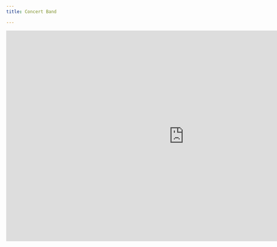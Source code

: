 ```yaml
---
title: Concert Band

---
```

<iframe src="https://docs.google.com/presentation/d/e/2PACX-1vRAMpSY6OEv-08jWCnK-zefvQrYONdN67I5uETeg0Pm5GAs7V0p0CjoamA4XFfGfWS--pODPp7Ll1zU/embed?start=false&loop=false&delayms=3000" frameborder="0" width="960" height="569" allowfullscreen="true" mozallowfullscreen="true" webkitallowfullscreen="true"></iframe>
